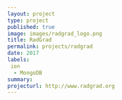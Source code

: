 ```yaml
---
layout: project
type: project
published: true
image: images/radgrad_logo.png
title: RadGrad
permalink: projects/radgrad
date: 2017
labels:
 ion
  - MongoDB
summary: 
projecturl: http://www.radgrad.org
---
```



